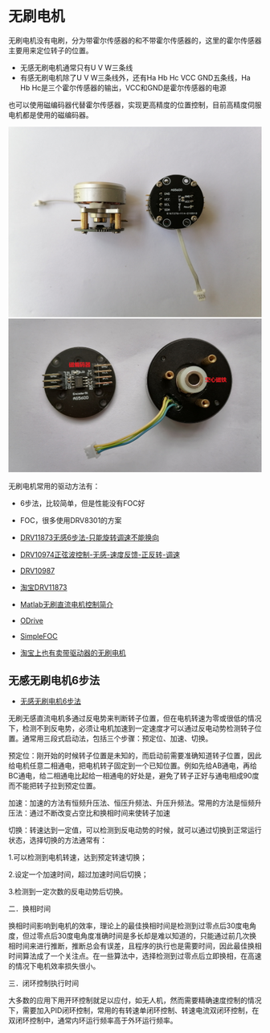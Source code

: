 
# 无刷电机

无刷电机没有电刷，分为带霍尔传感器的和不带霍尔传感器的，这里的霍尔传感器主要用来定位转子的位置。

* 无感无刷电机通常只有U V W三条线
* 有感无刷电机除了U V W三条线外，还有Ha Hb Hc VCC GND五条线，Ha Hb Hc是三个霍尔传感器的输出，VCC和GND是霍尔传感器的电源

也可以使用磁编码器代替霍尔传感器，实现更高精度的位置控制，目前高精度伺服电机都是使用的磁编码器。

![](img/BLDC/BLDC_00.jpg)
![](img/BLDC/BLDC_01.png)


无刷电机常用的驱动方法有：

* 6步法，比较简单，但是性能没有FOC好
* FOC，很多使用DRV8301的方案


* [DRV11873无感6步法-只能旋转调速不能换向](https://www.ti.com/product/DRV11873)
* [DRV10974正弦波控制-无感-速度反馈-正反转-调速](https://www.ti.com/product/DRV10974)
* [DRV10987](https://www.ti.com/product/DRV10987)


* [淘宝DRV11873](https://detail.tmall.com/item.htm?spm=a230r.1.14.8.19465899HrcncU&id=604320055041&cm_id=140105335569ed55e27b&abbucket=14)

* [Matlab无刷直流电机控制简介](https://ww2.mathworks.cn/campaigns/offers/brushless-dc-motors-introduction.html)
* [ODrive](https://odriverobotics.com/)
* [SimpleFOC](https://github.com/simplefoc)


* [淘宝上也有卖带驱动器的无刷电机](https://item.taobao.com/item.htm?spm=a230r.1.14.35.7466181a9zKHSn&id=532666126398&ns=1&abbucket=14#detail)

## 无感无刷电机6步法

* [无感无刷电机6步法](http://www.elecfans.com/kongzhijishu/sifuyukongzhi/1293967.html)

无刷无感直流电机多通过反电势来判断转子位置，但在电机转速为零或很低的情况下，检测不到反电势，必须让电机加速到一定速度才可以通过反电动势检测转子位置。通常用三段式启动法，包括三个步骤：预定位、加速、切换。

预定位：刚开始的时候转子位置是未知的，而启动前需要准确知道转子位置，因此给电机任意二相通电，把电机转子固定到一个已知位置。例如先给AB通电，再给BC通电，给二相通电比起给一相通电的好处是，避免了转子正好与通电相成90度而不能把转子拉到预定位置。

加速：加速的方法有恒频升压法、恒压升频法、升压升频法。常用的方法是恒频升压法：通过不断改变占空比和换相时间来使转子加速

切换：转速达到一定值，可以检测到反电动势的时候，就可以通过切换到正常运行状态，选择切换的方法通常有：

1.可以检测到电机转速，达到预定转速切换；

2.设定一个加速时间，超过加速时间后切换；

3.检测到一定次数的反电动势后切换。

二．换相时间

换相时间影响到电机的效率，理论上的最佳换相时间是检测到过零点后30度电角度，但过零点后30度电角度准确时间是多长却是难以知道的，只能通过前几次换相时间来进行推断，推断总会有误差，且程序的执行也是需要时间，因此最佳换相时间算法成了一个关注点。在一些算法中，选择检测到过零点后立即换相，在高速的情况下电机效率损失很小。

三．闭环控制执行时间

大多数的应用下用开环控制就足以应付，如无人机，然而需要精确速度控制的情况下，需要加入PID闭环控制，常用的有转速单闭环控制、转速电流双闭环控制，在双闭环控制中，通常内环运行频率高于外环运行频率。
